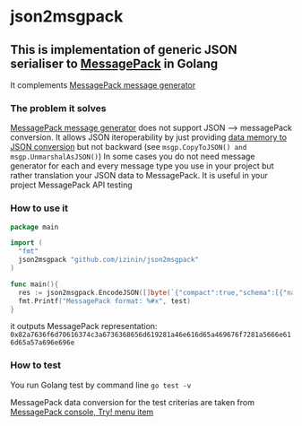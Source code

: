 # json2msgpack

## This is implementation of generic JSON serialiser to [MessagePack](https://msgpack.org/) in Golang
It complements [MessagePack message generator]("github.com/tinylib/msgp")

### The problem it solves
[MessagePack message generator]("github.com/tinylib/msgp") does not support JSON --> messagePack conversion. It allows JSON iteroperability by just providing [data memory to JSON conversion](https://godoc.org/github.com/tinylib/msgp/msgp#CopyToJSON) but not backward (see `msgp.CopyToJSON() and msgp.UnmarshalAsJSON()`)
In some cases you do not need message generator for each and every message type you use in your project but rather translation your JSON data to MessagePack. It is useful in your project MessagePack API testing

### How to use it 
```go
package main

import (
  "fmt"
  json2msgpack "github.com/izinin/json2msgpack"
)

func main(){
  res := json2msgpack.EncodeJSON([]byte(`{"compact":true,"schema":[{"name": "igor"}, {"fname": "zinin"}]}`))
  fmt.Printf("MessagePack format: %#x", test)
}

```
it outputs MessagePack representation: 
`0x82a7636f6d70616374c3a6736368656d619281a46e616d65a469676f7281a5666e616d65a57a696e696e`


### How to test 
You run Golang test by command line `go test -v`

MessagePack data conversion for the test criterias are taken from [MessagePack console, Try! menu item](https://msgpack.org/)
